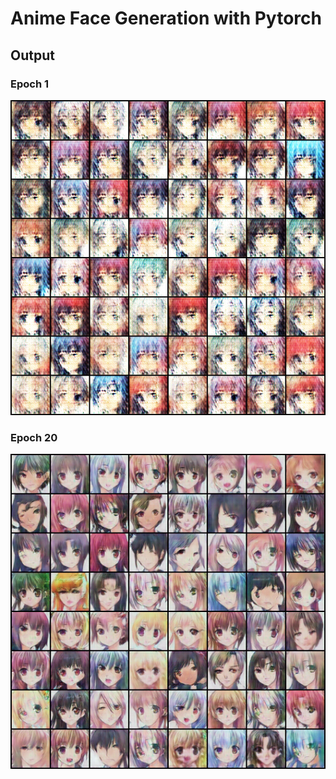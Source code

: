 # Anime Face Generation with Pytorch

## Output

### Epoch 1

![alt text](https://github.com/Bakar31/Anime-Face-Generation-GAN/blob/main/output-epoch-1.png)

### Epoch 20

![alt text](https://github.com/Bakar31/Anime-Face-Generation-GAN/blob/main/output-epoch-20.png)